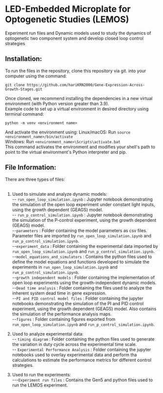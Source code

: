 # LED-Embedded Microplate for Optogenetic Studies (LEMOS)
Experiment run files and Dynamic models used to study the dynamics of optogenetic two component system and develop closed loop control strategies <br>

## Installation: 
To run the files in the repository, clone this repository via git. into your computer using the command:<br>
```
git clone https://github.com/hariKRN2000/Gene-Expression-Across-Growth-Stages.git
```
Once cloned, we recommend installing the dependencies in a new virtual environment (with Python version greater than 3.9). <br> 
Example code to set up a virtual environment in desired directory using terminal command: 
```
python -m venv <environment name>
```
And activate the environment using: 
Linux/macOS: Run ```source <environment_name>/bin/activate``` <br>
Windows: Run ```<environment_name>\Scripts\activate.bat``` <br>
This command activates the environment and modifies your shell's path to point to the virtual environment's Python interpreter and pip. <br>

## File Information: 
There are three types of files: <br> <br>
1) Used to simulate and analyze dynamic models: <br>
-- ```run_open_loop_simulation.ipynb``` : Jupyter notebook demonstrating the simulation of the open loop experiment under constant light inputs, using the growth dependent (GEAGS) model. <br>
-- ```run_p_control_simulation.ipynb``` : Jupyter notebook demonstrating the simulation of the P-control experiment, using the growth dependent (GEAGS) model. <br>
--```parameters``` : Folder containing the model parameters as csv files. Parameter files are imported by  ```run_open_loop_simulation.ipynb``` and ```run_p_control_simulation.ipynb```. <br>
--```experiment_data``` : Folder containing the experimental data imported by  ```run_open_loop_simulation.ipynb``` and ```run_p_control_simulation.ipynb```. <br>
--```model_equations_and_simulators``` : Contains the python files used to define the model equations and functions developed to simulate the experiments in ```run_open_loop_simulation.ipynb``` and ```run_p_control_simulation.ipynb```. <br>
--```growth independent models``` : Folder containing the implementation of open loop experiments using the growth-independent dynamic models.  <br>
--```Dead time analysis``` : Folder containing the files used to analyze the inherent system dead time in gene expression. <br>
--```PI and PID control model files``` : Folder containing the jupyter notebooks demonstrating the simulation of the PI and PID control experiment, using the growth dependent (GEAGS) model. Also contains the simulation of the performance analysis maps. <br>
--```figures``` : Folder containing figures exported from ```run_open_loop_simulation.ipynb``` and ```run_p_control_simulation.ipynb```. <br>


2) Used to analyze experimental data: <br>
-- ```timing diagram``` : Folder containing the python files used to generate the variation in duty cycle across the experimental time scale. <br>
-- ```Experimental Performance Analysis``` : Folder containing the jupyter notebooks used to overlay experimental data and perform tha calculations to estimate the performance metrics for different control strategies.
   
4) Used to run the experiments: <br>
---```Experiment run files``` : Contains the Gen5 and python files used to run the LEMOS experiment. 

